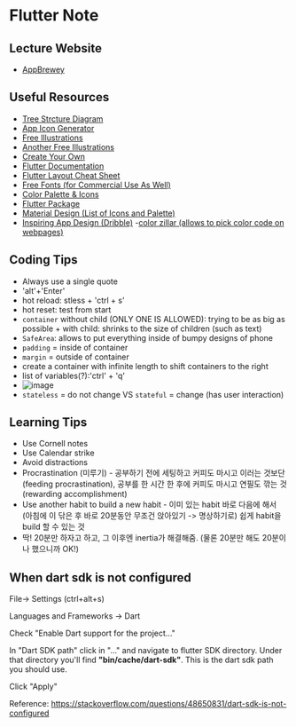 # Flutter Note

## Lecture Website

- [AppBrewey](https://www.appbrewery.co/courses/flutter-development-bootcamp-with-dart/lectures/9986049)

## Useful Resources

- [Tree Strcture Diagram](https://app.diagrams.net/)
- [App Icon Generator](https://appicon.co/)
- [Free Illustrations](http://icons8.com/ouch)
- [Another Free Illustrations](https://www.vecteezy.com/)
- [Create Your Own](https://www.canva.com/)
- [Flutter Documentation](https://api.flutter.dev/index.html)
- [Flutter Layout Cheat Sheet](https://medium.com/flutter-community/flutter-layout-cheat-sheet-5363348d037e)
- [Free Fonts (for Commercial Use As Well)](https://fonts.google.com/)
- [Color Palette & Icons](https://www.materialpalette.com/)
- [Flutter Package](https://pub.dev/flutter/packages)
- [Material Design (List of Icons and Palette)](https://www.materialpalette.com/icons)
- [Inspiring App Design (Dribble)](https://dribbble.com/)
-[color zillar (allows to pick color code on webpages)](https://chrome.google.com/webstore/detail/colorzilla/bhlhnicpbhignbdhedgjhgdocnmhomnp?hl=en)

## Coding Tips

- Always use a single quote
- 'alt'+'Enter'
- hot reload: stless + 'ctrl + s'
- hot reset: test from start
- `container` without child (ONLY ONE IS ALLOWED): trying to be as big as possible + with child: shrinks to the size of children (such as text)
- `SafeArea`: allows to put everything inside of bumpy designs of phone
- `padding` = inside of container
- `margin` = outside of container
- create a container with infinite length to shift containers to the right
- list of variables(?):'ctrl' + 'q'
- ![image](https://user-images.githubusercontent.com/68700599/89716577-bf2bb300-d973-11ea-849d-8b11a5b5387e.png)
- `stateless` = do not change VS `stateful` = change (has user interaction)


## Learning Tips

- Use Cornell notes
- Use Calendar strike
- Avoid distractions
- Procrastination (미루기) - 공부하기 전에 세팅하고 커피도 마시고 이러는 것보단 (feeding procrastination), 공부를 한 시간 한 후에 커피도 마시고 연필도 깎는 것 (rewarding accomplishment)
- Use another habit to build a new habit - 이미 있는 habit 바로 다음에 해서 (아침에 이 닦은 후 바로 20분동안 무조건 앉아있기 -> 명상하기로) 쉽게 habit을 build 할 수 있는 것
- 딱! 20분만 하자고 하고, 그 이후엔 inertia가 해결해줌. (물론 20분만 해도 20분이나 했으니까 OK!)


## When dart sdk is not configured

File-> Settings (ctrl+alt+s)

Languages and Frameworks -> Dart

Check "Enable Dart support for the project..."

In "Dart SDK path" click in "..." and navigate to flutter SDK directory. Under that directory you'll find **"bin/cache/dart-sdk"**. This is the dart sdk path you should use.

Click "Apply"

Reference: https://stackoverflow.com/questions/48650831/dart-sdk-is-not-configured
